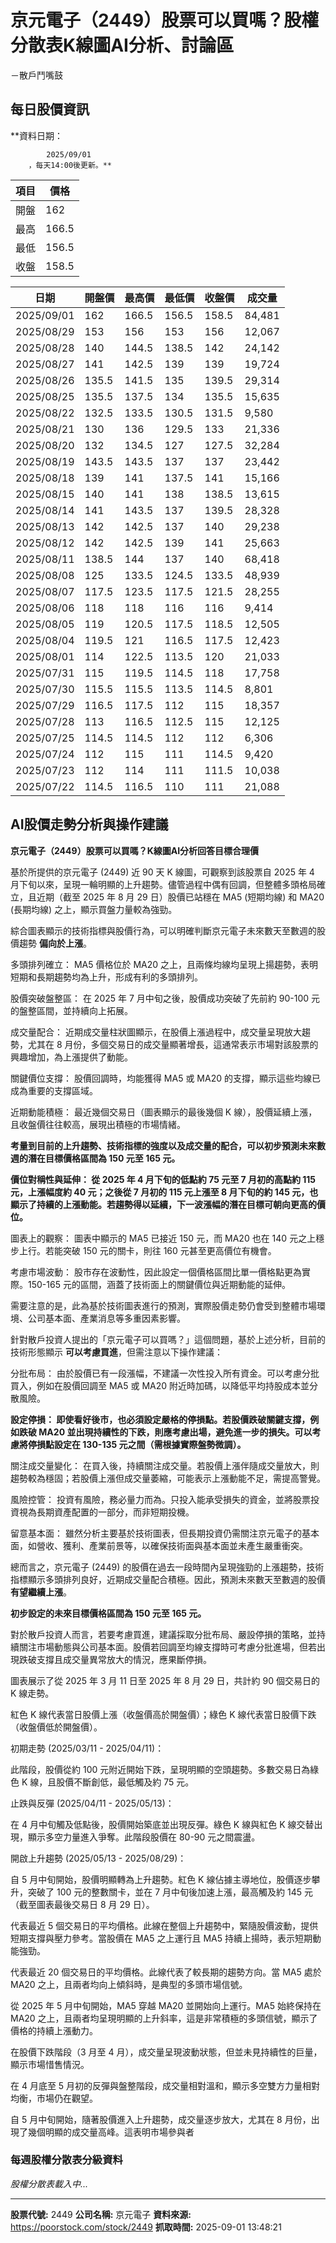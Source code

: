 # 京元電子（2449）股票可以買嗎？股權分散表K線圖AI分析、討論區
－散戶鬥嘴鼓

## 每日股價資訊

**資料日期：
        
            2025/09/01
        ，每天14:00後更新。**

| 項目 | 價格 |
|------|------|
| 開盤 | 162 |
| 最高 | 166.5 |
| 最低 | 156.5 |
| 收盤 | 158.5 |

| 日期 | 開盤價 | 最高價 | 最低價 | 收盤價 | 成交量 |
|------|--------|--------|--------|--------|--------|
| 2025/09/01 | 162 | 166.5 | 156.5 | 158.5 | 84,481 |
| 2025/08/29 | 153 | 156 | 153 | 156 | 12,067 |
| 2025/08/28 | 140 | 144.5 | 138.5 | 142 | 24,142 |
| 2025/08/27 | 141 | 142.5 | 139 | 139 | 19,724 |
| 2025/08/26 | 135.5 | 141.5 | 135 | 139.5 | 29,314 |
| 2025/08/25 | 135.5 | 137.5 | 134 | 135.5 | 15,635 |
| 2025/08/22 | 132.5 | 133.5 | 130.5 | 131.5 | 9,580 |
| 2025/08/21 | 130 | 136 | 129.5 | 133 | 21,336 |
| 2025/08/20 | 132 | 134.5 | 127 | 127.5 | 32,284 |
| 2025/08/19 | 143.5 | 143.5 | 137 | 137 | 23,442 |
| 2025/08/18 | 139 | 141 | 137.5 | 141 | 15,166 |
| 2025/08/15 | 140 | 141 | 138 | 138.5 | 13,615 |
| 2025/08/14 | 141 | 143.5 | 137 | 139.5 | 28,328 |
| 2025/08/13 | 142 | 142.5 | 137 | 140 | 29,238 |
| 2025/08/12 | 142 | 142.5 | 139 | 141 | 25,663 |
| 2025/08/11 | 138.5 | 144 | 137 | 140 | 68,418 |
| 2025/08/08 | 125 | 133.5 | 124.5 | 133.5 | 48,939 |
| 2025/08/07 | 117.5 | 123.5 | 117.5 | 121.5 | 28,255 |
| 2025/08/06 | 118 | 118 | 116 | 116 | 9,414 |
| 2025/08/05 | 119 | 120.5 | 117.5 | 118.5 | 12,505 |
| 2025/08/04 | 119.5 | 121 | 116.5 | 117.5 | 12,423 |
| 2025/08/01 | 114 | 122.5 | 113.5 | 120 | 21,033 |
| 2025/07/31 | 115 | 119.5 | 114.5 | 118 | 17,758 |
| 2025/07/30 | 115.5 | 115.5 | 113.5 | 114.5 | 8,801 |
| 2025/07/29 | 116.5 | 117.5 | 112 | 115 | 18,357 |
| 2025/07/28 | 113 | 116.5 | 112.5 | 115 | 12,125 |
| 2025/07/25 | 114.5 | 114.5 | 112 | 112 | 6,306 |
| 2025/07/24 | 112 | 115 | 111 | 114.5 | 9,420 |
| 2025/07/23 | 112 | 114 | 111 | 111.5 | 10,038 |
| 2025/07/22 | 114.5 | 116.5 | 110 | 111 | 21,088 |

## AI股價走勢分析與操作建議

**京元電子（2449）股票可以買嗎？K線圖AI分析回答目標合理價**

基於所提供的京元電子 (2449) 近 90 天 K 線圖，可觀察到該股票自 2025 年 4 月下旬以來，呈現一輪明顯的上升趨勢。儘管過程中偶有回調，但整體多頭格局確立，且近期（截至 2025 年 8 月 29 日）股價已站穩在 MA5 (短期均線) 和 MA20 (長期均線) 之上，顯示買盤力量較為強勁。

綜合圖表顯示的技術指標與股價行為，可以明確判斷京元電子未來數天至數週的股價趨勢 **偏向於上漲**。

多頭排列確立： MA5 價格位於 MA20 之上，且兩條均線均呈現上揚趨勢，表明短期和長期趨勢均為上升，形成有利的多頭排列。

股價突破盤整區： 在 2025 年 7 月中旬之後，股價成功突破了先前約 90-100 元的盤整區間，並持續向上拓展。

成交量配合： 近期成交量柱狀圖顯示，在股價上漲過程中，成交量呈現放大趨勢，尤其在 8 月份，多個交易日的成交量顯著增長，這通常表示市場對該股票的興趣增加，為上漲提供了動能。

關鍵價位支撐： 股價回調時，均能獲得 MA5 或 MA20 的支撐，顯示這些均線已成為重要的支撐區域。

近期動能積極： 最近幾個交易日（圖表顯示的最後幾個 K 線），股價延續上漲，且收盤價往往較高，展現出積極的市場情緒。

**考量到目前的上升趨勢、技術指標的強度以及成交量的配合，可以初步預測未來數週的潛在目標價格區間為 150 元至 165 元。**

**價位對稱性與延伸： 從 2025 年 4 月下旬的低點約 75 元至 7 月初的高點約 115 元，上漲幅度約 40 元；之後從 7 月初的 115 元上漲至 8 月下旬的約 145 元，也顯示了持續的上漲動能。若趨勢得以延續，下一波漲幅的潛在目標可朝向更高的價位。**

圖表上的觀察： 圖表中顯示的 MA5 已接近 150 元，而 MA20 也在 140 元之上穩步上行。若能突破 150 元的關卡，則往 160 元甚至更高價位有機會。

考慮市場波動： 股市存在波動性，因此設定一個價格區間比單一價格點更為實際。150-165 元的區間，涵蓋了技術面上的關鍵價位與近期動能的延伸。

需要注意的是，此為基於技術圖表進行的預測，實際股價走勢仍會受到整體市場環境、公司基本面、產業消息等多重因素影響。

針對散戶投資人提出的「京元電子可以買嗎？」這個問題，基於上述分析，目前的技術形態顯示 **可以考慮買進**，但需注意以下操作建議：

分批布局： 由於股價已有一段漲幅，不建議一次性投入所有資金。可以考慮分批買入，例如在股價回調至 MA5 或 MA20 附近時加碼，以降低平均持股成本並分散風險。

**設定停損： 即使看好後市，也必須設定嚴格的停損點。若股價跌破關鍵支撐，例如跌破 MA20 並出現持續性的下跌，則應考慮出場，避免進一步的損失。可以考慮將停損點設定在 130-135 元之間（需根據實際盤勢微調）。**

關注成交量變化： 在買入後，持續關注成交量。若股價上漲伴隨成交量放大，則趨勢較為穩固；若股價上漲但成交量萎縮，可能表示上漲動能不足，需提高警覺。

風險控管： 投資有風險，務必量力而為。只投入能承受損失的資金，並將股票投資視為長期資產配置的一部分，而非短期投機。

留意基本面： 雖然分析主要基於技術圖表，但長期投資仍需關注京元電子的基本面，如營收、獲利、產業前景等，以確保技術面與基本面並未產生嚴重衝突。

總而言之，京元電子 (2449) 的股價在過去一段時間內呈現強勁的上漲趨勢，技術指標顯示多頭排列良好，近期成交量配合積極。因此，預測未來數天至數週的股價 **有望繼續上漲**。

**初步設定的未來目標價格區間為 150 元至 165 元。**

對於散戶投資人而言，若要考慮買進，建議採取分批布局、嚴設停損的策略，並持續關注市場動態與公司基本面。股價若回調至均線支撐時可考慮分批進場，但若出現跌破支撐且成交量異常放大的情況，應果斷停損。

圖表展示了從 2025 年 3 月 11 日至 2025 年 8 月 29 日，共計約 90 個交易日的 K 線走勢。

紅色 K 線代表當日股價上漲（收盤價高於開盤價）；綠色 K 線代表當日股價下跌（收盤價低於開盤價）。

初期走勢 (2025/03/11 - 2025/04/11)：

此階段，股價從約 100 元附近開始下跌，呈現明顯的空頭趨勢。多數交易日為綠色 K 線，且股價不斷創低，最低觸及約 75 元。

止跌與反彈 (2025/04/11 - 2025/05/13)：

在 4 月中旬觸及低點後，股價開始築底並出現反彈。綠色 K 線與紅色 K 線交替出現，顯示多空力量進入爭奪。此階段股價在 80-90 元之間震盪。

開啟上升趨勢 (2025/05/13 - 2025/08/29)：

自 5 月中旬開始，股價明顯轉為上升趨勢。紅色 K 線佔據主導地位，股價逐步攀升，突破了 100 元的整數關卡，並在 7 月中旬後加速上漲，最高觸及約 145 元（截至圖表最後交易日 8 月 29 日）。

代表最近 5 個交易日的平均價格。此線在整個上升趨勢中，緊隨股價波動，提供短期支撐與壓力參考。當股價在 MA5 之上運行且 MA5 持續上揚時，表示短期動能強勁。

代表最近 20 個交易日的平均價格。此線代表了較長期的趨勢方向。當 MA5 處於 MA20 之上，且兩者均向上傾斜時，是典型的多頭市場信號。

從 2025 年 5 月中旬開始，MA5 穿越 MA20 並開始向上運行。MA5 始終保持在 MA20 之上，且兩者均呈現明顯的上升斜率，這是非常積極的多頭信號，顯示了價格的持續上漲動力。

在股價下跌階段（3 月至 4 月），成交量呈現波動狀態，但並未見持續性的巨量，顯示市場惜售情況。

在 4 月底至 5 月初的反彈與盤整階段，成交量相對溫和，顯示多空雙方力量相對均衡，市場仍在觀望。

自 5 月中旬開始，隨著股價進入上升趨勢，成交量逐步放大，尤其在 8 月份，出現了幾個明顯的成交量高峰。這表明市場參與者

### 每週股權分散表分級資料

*股權分散表載入中...*

---

**股票代號:** 2449
**公司名稱:** 京元電子
**資料來源:** https://poorstock.com/stock/2449
**抓取時間:** 2025-09-01 13:48:21